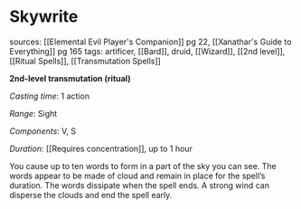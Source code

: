 # Skywrite
sources: [[Elemental Evil Player's Companion]] pg 22, [[Xanathar's Guide to Everything]] pg 165
tags: artificer, [[Bard]], druid, [[Wizard]], [[2nd level]], [[Ritual Spells]], [[Transmutation Spells]]

**2nd-level transmutation (ritual)**

*Casting time*: 1 action

*Range*: Sight

*Components*: V, S

*Duration*: [[Requires concentration]], up to 1 hour

You cause up to ten words to form in a part of the sky you can see. The words appear to be made of cloud and remain in place for the spell’s duration. The words dissipate when the spell ends. A strong wind can disperse the clouds and end the spell early.
